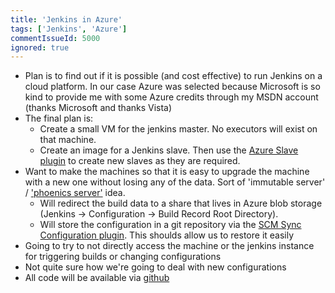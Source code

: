 ```yaml
---
title: 'Jenkins in Azure'
tags: ['Jenkins', 'Azure']
commentIssueId: 5000
ignored: true
---
```


* Plan is to find out if it is possible (and cost effective) to run Jenkins on a cloud platform. In our case Azure was selected because Microsoft is so kind to provide me with some Azure credits through my MSDN account (thanks Microsoft and thanks Vista)
* The final plan is:
    * Create a small VM for the jenkins master. No executors will exist on that machine.
    * Create an image for a Jenkins slave. Then use the [Azure Slave plugin](https://wiki.jenkins-ci.org/display/JENKINS/Azure+Slave+Plugin) to create new slaves as they are required.
* Want to make the machines so that it is easy to upgrade the machine with a new one without losing any of the data. Sort of 'immutable server' / ['phoenics server'](http://martinfowler.com/bliki/PhoenixServer.html) idea.
    * Will redirect the build data to a share that lives in Azure blob storage (Jenkins -> Configuration -> Build Record Root Directory).
    * Will store the configuration in a git repository via the [SCM Sync Configuration plugin](). This shoulds allow us to restore it easily
* Going to try to not directly access the machine or the jenkins instance for triggering builds or changing configurations
* Not quite sure how we're going to deal with new configurations
* All code will be available via [github](https://github.com/pvandervelde/azure-jenkins)